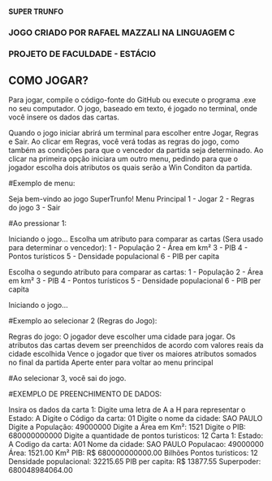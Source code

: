 #### SUPER TRUNFO
### JOGO CRIADO POR RAFAEL MAZZALI NA LINGUAGEM C
### PROJETO DE FACULDADE - ESTÁCIO


## COMO JOGAR?

Para jogar, compile o código-fonte do GitHub ou execute o programa .exe no seu computador. O jogo, baseado em texto, é jogado no terminal, onde você insere os dados das cartas.

Quando o jogo iniciar abrirá um terminal para escolher entre Jogar, Regras e Sair. 
Ao clicar em Regras, você verá todas as regras do jogo, como também as condições para que o vencedor da partida seja determinado. Ao clicar na primeira opção iniciara um outro menu, pedindo para que o jogador escolha dois atributos os quais serão a Win Conditon da partida.

#Exemplo de menu:

Seja bem-vindo ao jogo SuperTrunfo!
Menu Principal
1 - Jogar
2 - Regras do jogo
3 - Sair

#Ao pressionar 1: 

Iniciando o jogo...
Escolha um atributo para comparar as cartas (Sera usado para determinar o vencedor):
1 - População
2 - Área em km²
3 - PIB
4 - Pontos turísticos
5 - Densidade populacional
6 - PIB per capita

Escolha o segundo atributo para comparar as cartas:
1 - População
2 - Área em km²
3 - PIB
4 - Pontos turísticos
5 - Densidade populacional
6 - PIB per capita

Iniciando o jogo...

#Exemplo ao selecionar 2 (Regras do Jogo):

Regras do jogo:
O jogador deve escolher uma cidade para jogar.
Os atributos das cartas devem ser preenchidos de acordo com valores reais da cidade escolhida
Vence o jogador que tiver os maiores atributos somados no final da partida
Aperte enter para voltar ao menu principal

#Ao selecionar 3, você sai do jogo.


#EXEMPLO DE PREENCHIMENTO DE DADOS:

Insira os dados da carta 1:
Digite uma letra de A a H para representar o Estado:
A
Digite o Código da carta:
01
Digite o nome da cidade:
SAO PAULO
Digite a População:
49000000
Digite a Área em Km²:
1521
Digite o PIB:
680000000000
Digite a quantidade de pontos turisticos:
12
Carta 1:
Estado: A
Codigo da carta: A01
Nome da cidade: SAO PAULO
Populacao: 49000000
Área: 1521.00 Km²
PIB: R$ 680000000000.00 Bilhões
Pontos turisticos: 12
Densidade populacional: 32215.65
PIB per capita: R$ 13877.55
Superpoder: 680048984064.00
